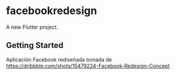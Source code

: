 # facebookredesign

A new Flutter project.

## Getting Started

Aplicación Facebook rediseñada tomada de https://dribbble.com/shots/15479224-Facebook-Redesign-Concept